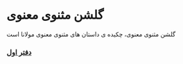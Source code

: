 # گلشن مثنوی معنوی

گلشن مثنوی معنوی، چکیده ی داستان های مثنوی معنوی مولانا است

### [دفتر اول](./golshan1.pdf)
